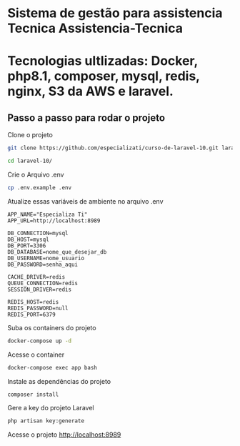 # Sistema de gestão para assistencia Tecnica Assistencia-Tecnica

# Tecnologias ultlizadas: Docker, php8.1, composer, mysql, redis, nginx, S3 da AWS e laravel. 

## Passo a passo para rodar o projeto
Clone o projeto
```sh
git clone https://github.com/especializati/curso-de-laravel-10.git laravel-10
```
```sh
cd laravel-10/
```


Crie o Arquivo .env
```sh
cp .env.example .env
```


Atualize essas variáveis de ambiente no arquivo .env
```dosini
APP_NAME="Especializa Ti"
APP_URL=http://localhost:8989

DB_CONNECTION=mysql
DB_HOST=mysql
DB_PORT=3306
DB_DATABASE=nome_que_desejar_db
DB_USERNAME=nome_usuario
DB_PASSWORD=senha_aqui

CACHE_DRIVER=redis
QUEUE_CONNECTION=redis
SESSION_DRIVER=redis

REDIS_HOST=redis
REDIS_PASSWORD=null
REDIS_PORT=6379
```


Suba os containers do projeto
```sh
docker-compose up -d
```


Acesse o container
```sh
docker-compose exec app bash
```


Instale as dependências do projeto
```sh
composer install
```


Gere a key do projeto Laravel
```sh
php artisan key:generate
```


Acesse o projeto
[http://localhost:8989](http://localhost:8989)
